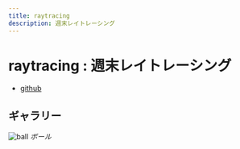 ```yaml
---
title: raytracing
description: 週末レイトレーシング
---
```


<script>
  import ball from "./ball.png"
</script>

# raytracing : 週末レイトレーシング

- [github](https://github.com/yamader/raytracing)

## ギャラリー

![ball]({ball})
*ボール*
